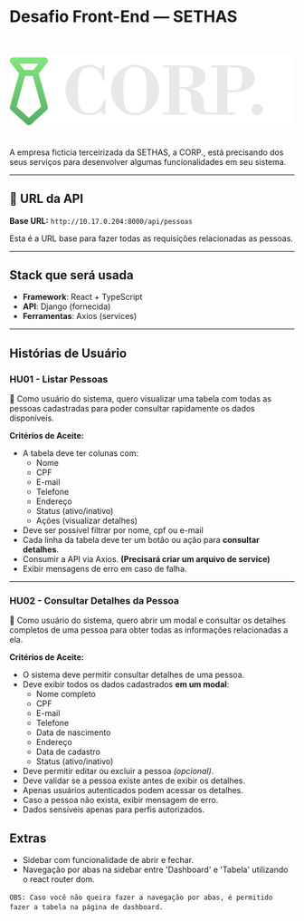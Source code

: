 # Desafio Front-End — SETHAS
<br>
<p align="center">
  <img src="./src/assets/corp_readme.svg">
</p>
<br>
A empresa ficticia terceirizada da SETHAS, a CORP., está precisando dos seus serviços para desenvolver algumas funcionalidades em seu sistema.

---

## 🔗 URL da API

**Base URL:** `http://10.17.0.204:8000/api/pessoas`

Esta é a URL base para fazer todas as requisições relacionadas as pessoas.

---

## Stack que será usada

- **Framework**: React + TypeScript  
- **API**: Django (fornecida)  
- **Ferramentas**: Axios (services)

---

## Histórias de Usuário

### HU01 - Listar Pessoas

💬 Como usuário do sistema, quero visualizar uma tabela com todas as pessoas cadastradas para poder consultar rapidamente os dados disponíveis. 

**Critérios de Aceite:**
- A tabela deve ter colunas com:
  - Nome
  - CPF
  - E-mail
  - Telefone
  - Endereço
  - Status (ativo/inativo)
  - Ações (visualizar detalhes)
- Deve ser possível filtrar por nome, cpf ou e-mail
- Cada linha da tabela deve ter um botão ou ação para **consultar detalhes**.
- Consumir a API via Axios. **(Precisará criar um arquivo de service)**
- Exibir mensagens de erro em caso de falha.

---

### HU02 - Consultar Detalhes da Pessoa

💬 Como usuário do sistema, quero abrir um modal e consultar os detalhes completos de uma pessoa para obter todas as informações relacionadas a ela.

**Critérios de Aceite:**
- O sistema deve permitir consultar detalhes de uma pessoa.
- Deve exibir todos os dados cadastrados **em um modal**:
  - Nome completo  
  - CPF  
  - E-mail  
  - Telefone  
  - Data de nascimento  
  - Endereço  
  - Data de cadastro  
  - Status (ativo/inativo)
- Deve permitir editar ou excluir a pessoa *(opcional)*.  
- Deve validar se a pessoa existe antes de exibir os detalhes.  
- Apenas usuários autenticados podem acessar os detalhes.  
- Caso a pessoa não exista, exibir mensagem de erro.  
- Dados sensíveis apenas para perfis autorizados.

## Extras
- Sidebar com funcionalidade de abrir e fechar.
- Navegação por abas na sidebar entre 'Dashboard' e 'Tabela' utilizando o react router dom.

```OBS: Caso você não queira fazer a navegação por abas, é permitido fazer a tabela na página de dashboard.```
